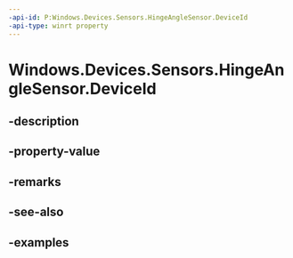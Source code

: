 ```yaml
---
-api-id: P:Windows.Devices.Sensors.HingeAngleSensor.DeviceId
-api-type: winrt property
---
```


<!-- Property syntax.
public string DeviceId { get; }
-->

# Windows.Devices.Sensors.HingeAngleSensor.DeviceId

## -description

## -property-value

## -remarks

## -see-also

## -examples

